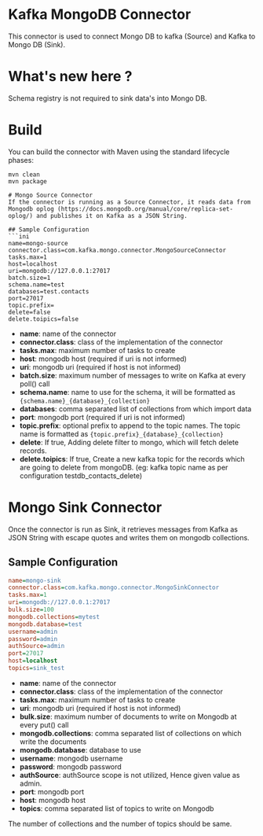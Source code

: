 # Kafka MongoDB Connector
This connector is used to connect Mongo DB to kafka (Source) and Kafka to Mongo DB (Sink).

# What's new here ?
Schema registry is not required to sink data's into Mongo DB.

# Build
You can build the connector with Maven using the standard lifecycle phases:
```
mvn clean
mvn package

# Mongo Source Connector
If the connector is running as a Source Connector, it reads data from Mongodb oplog (https://docs.mongodb.org/manual/core/replica-set-oplog/) and publishes it on Kafka as a JSON String.

## Sample Configuration
```ini
name=mongo-source
connector.class=com.kafka.mongo.connector.MongoSourceConnector
tasks.max=1
host=localhost
uri=mongodb://127.0.0.1:27017
batch.size=1
schema.name=test
databases=test.contacts
port=27017
topic.prefix=
delete=false
delete.toipics=false
```

* **name**: name of the connector
* **connector.class**: class of the implementation of the connector
* **tasks.max**: maximum number of tasks to create
* **host**: mongodb host (required if uri is not informed)
* **uri**: mongodb uri (required if host is not informed)
* **batch.size**: maximum number of messages to write on Kafka at every poll() call
* **schema.name**: name to use for the schema, it will be formatted as ``{schema.name}_{database}_{collection}``
* **databases**: comma separated list of collections from which import data
* **port**: mongodb port (required if uri is not informed) 
* **topic.prefix**: optional prefix to append to the topic names. The topic name is formatted as ``{topic.prefix}_{database}_{collection}``
* **delete**: If true, Adding delete filter to mongo, which will fetch delete records.
* **delete.toipics**: If true, Create a new kafka topic for the records which are going to delete from mongoDB. (eg: kafka topic name as per configuration testdb_contacts_delete)

# Mongo Sink Connector
Once the connector is run as Sink, it retrieves messages from Kafka as JSON String with escape quotes and writes them on mongodb collections. 

## Sample Configuration
```ini
name=mongo-sink
connector.class=com.kafka.mongo.connector.MongoSinkConnector
tasks.max=1
uri=mongodb://127.0.0.1:27017
bulk.size=100
mongodb.collections=mytest
mongodb.database=test
username=admin
password=admin
authSource=admin
port=27017
host=localhost
topics=sink_test
```
* **name**: name of the connector
* **connector.class**: class of the implementation of the connector
* **tasks.max**: maximum number of tasks to create
* **uri**: mongodb uri (required if host is not informed)
* **bulk.size**: maximum number of documents to write on Mongodb at every put() call
* **mongodb.collections**: comma separated list of collections on which write the documents
* **mongodb.database**: database to use
* **username**: mongodb username
* **password**: mongodb password
* **authSource**: authSource scope is not utilized, Hence given value as admin.
* **port**: mongodb port 
* **host**: mongodb host 
* **topics**: comma separated list of topics to write on Mongodb

The number of collections and the number of topics should be same.
